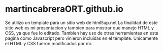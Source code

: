 # martincabreraORT.github.io

Se utilizo un template para un sitio web de html5up.net
La finalidad de este sitio web es mi presentacion y tambien para mostrar que manejo HTML y CSS, ya que fue lo editado. 
Tambien hay uso de otras herramientas en esta pagina como Javascript pero vinieron incluidas en el template. Unicamente el HTML y CSS fueron modificados por mi.
